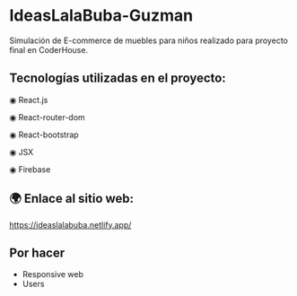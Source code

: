 # IdeasLalaBuba-Guzman
Simulación de E-commerce de muebles para niños realizado para proyecto final en CoderHouse.
##  Tecnologías utilizadas en el proyecto:

◉ React.js

◉ React-router-dom

◉ React-bootstrap

◉ JSX

◉ Firebase

## 🌍 Enlace al sitio web:

https://ideaslalabuba.netlify.app/

## Por hacer

- Responsive web
- Users
